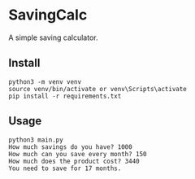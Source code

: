 # SavingCalc
A simple saving calculator.

## Install
```
python3 -m venv venv
source venv/bin/activate or venv\Scripts\activate
pip install -r requirements.txt
```

## Usage 
```
python3 main.py
How much savings do you have? 1000
How much can you save every month? 150
How much does the product cost? 3440
You need to save for 17 months.
```
